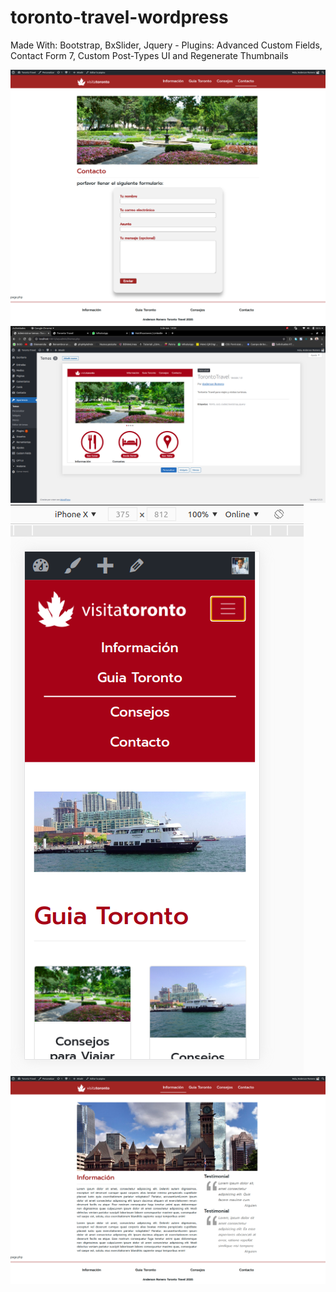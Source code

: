 # toronto-travel-wordpress
Made With: Bootstrap, BxSlider, Jquery - Plugins: Advanced Custom Fields, Contact Form 7, Custom Post-Types UI and Regenerate Thumbnails

 ![Screenshot](1.jpg)
![Screenshot](2.jpg)
![Screenshot](3.jpg)
![Screenshot](4.jpg)

